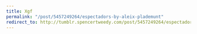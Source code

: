 ```yaml
---
title: Xgf
permalink: "/post/5457249264/espectadors-by-aleix-plademunt"
redirect_to: http://tumblr.spencertweedy.com/post/5457249264/espectadors-by-aleix-plademunt
---
```


